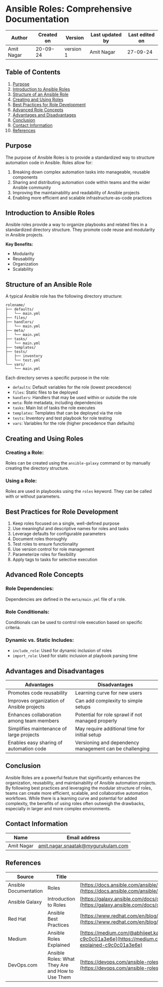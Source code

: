# Ansible Roles: Comprehensive Documentation

| Author      | Created on  | Version    | Last updated by | Last edited on |
|-------------|-------------|------------|-----------------|----------------|
| Amit Nagar  | 20-09-24    | version 1  | Amit Nagar      | 27-09-24       |


## Table of Contents
1. [Purpose](#purpose)
2. [Introduction to Ansible Roles](#introduction-to-ansible-roles)
3. [Structure of an Ansible Role](#structure-of-an-ansible-role)
4. [Creating and Using Roles](#creating-and-using-roles)
5. [Best Practices for Role Development](#best-practices-for-role-development)
6. [Advanced Role Concepts](#advanced-role-concepts)
7. [Advantages and Disadvantages](#advantages-and-disadvantages)
8. [Conclusion](#conclusion)
9. [Contact Information](#contact-information)
10. [References](#references)

## Purpose

The purpose of Ansible Roles is to provide a standardized way to structure automation code in Ansible. Roles allow for:

1. Breaking down complex automation tasks into manageable, reusable components
2. Sharing and distributing automation code within teams and the wider Ansible community
3. Improving the maintainability and readability of Ansible projects
4. Enabling more efficient and scalable infrastructure-as-code practices

## Introduction to Ansible Roles

Ansible roles provide a way to organize playbooks and related files in a standardized directory structure. They promote code reuse and modularity in Ansible projects.

**Key Benefits:**
- Modularity
- Reusability
- Organization
- Scalability

## Structure of an Ansible Role

A typical Ansible role has the following directory structure:

```
rolename/
├── defaults/
│   └── main.yml
├── files/
├── handlers/
│   └── main.yml
├── meta/
│   └── main.yml
├── tasks/
│   └── main.yml
├── templates/
├── tests/
│   ├── inventory
│   └── test.yml
└── vars/
    └── main.yml
```

Each directory serves a specific purpose in the role:
- `defaults`: Default variables for the role (lowest precedence)
- `files`: Static files to be deployed
- `handlers`: Handlers that may be used within or outside the role
- `meta`: Role metadata, including dependencies
- `tasks`: Main list of tasks the role executes
- `templates`: Templates that can be deployed via the role
- `tests`: Inventory and test playbook for role testing
- `vars`: Variables for the role (higher precedence than defaults)

## Creating and Using Roles

### Creating a Role:
Roles can be created using the `ansible-galaxy` command or by manually creating the directory structure.

### Using a Role:
Roles are used in playbooks using the `roles` keyword. They can be called with or without parameters.

## Best Practices for Role Development

1. Keep roles focused on a single, well-defined purpose
2. Use meaningful and descriptive names for roles and tasks
3. Leverage defaults for configurable parameters
4. Document roles thoroughly
5. Test roles to ensure functionality
6. Use version control for role management
7. Parameterize roles for flexibility
8. Apply tags to tasks for selective execution

## Advanced Role Concepts

### Role Dependencies:
Dependencies are defined in the `meta/main.yml` file of a role.

### Role Conditionals:
Conditionals can be used to control role execution based on specific criteria.

### Dynamic vs. Static Includes:
- `include_role`: Used for dynamic inclusion of roles
- `import_role`: Used for static inclusion at playbook parsing time

## Advantages and Disadvantages

| Advantages | Disadvantages |
|------------|---------------|
| Promotes code reusability | Learning curve for new users |
| Improves organization of Ansible projects | Can add complexity to simple setups |
| Enhances collaboration among team members | Potential for role sprawl if not managed properly |
| Simplifies maintenance of large projects | May require additional time for initial setup |
| Enables easy sharing of automation code | Versioning and dependency management can be challenging |

## Conclusion

Ansible Roles are a powerful feature that significantly enhances the organization, reusability, and maintainability of Ansible automation projects. By following best practices and leveraging the modular structure of roles, teams can create more efficient, scalable, and collaborative automation workflows. While there is a learning curve and potential for added complexity, the benefits of using roles often outweigh the drawbacks, especially in larger and more complex environments.

## Contact Information

| Name       | Email address     |
|------------|-------------------|
| Amit Nagar | amit.nagar.snaatak@mygurukulam.com |


## References

| Source | Title | URL |
|--------|-------|-----|
| Ansible Documentation | Roles | [https://docs.ansible.com/ansible/latest/user_guide/playbooks_reuse_roles.html](https://docs.ansible.com/ansible/latest/user_guide/playbooks_reuse_roles.html) |
| Ansible Galaxy | Introduction to Roles | [https://galaxy.ansible.com/docs/contributing/creating_role.html](https://galaxy.ansible.com/docs/contributing/creating_role.html) |
| Red Hat | Ansible Best Practices | [https://www.redhat.com/en/blog/ansible-best-practices-essentials](https://www.redhat.com/en/blog/ansible-best-practices-essentials) |
| Medium | Ansible Roles Explained | [https://medium.com/@abhijeet.kamble619/ansible-roles-explained-c9c0c01a3e6e](https://medium.com/@abhijeet.kamble619/ansible-roles-explained-c9c0c01a3e6e) |
| DevOps.com | Ansible Roles: What They Are and How to Use Them | [https://devops.com/ansible-roles-what-they-are-and-how-to-use-them/](https://devops.com/ansible-roles-what-they-are-and-how-to-use-them/) |
